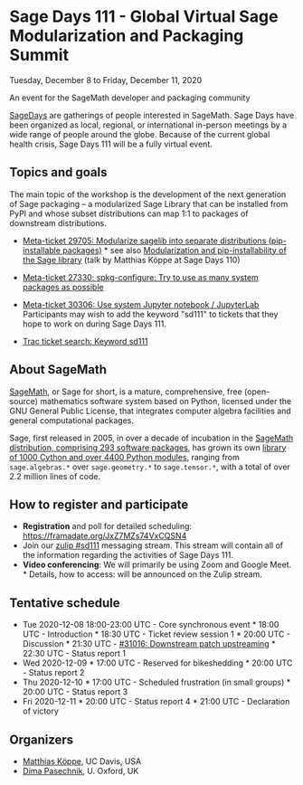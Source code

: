 

# Sage Days 111 - Global Virtual Sage Modularization and Packaging Summit

Tuesday, December 8 to Friday, December 11, 2020 

An event for the SageMath developer and packaging community 

<a class="https" href="https://wiki.sagemath.org/Workshops">SageDays</a> are gatherings of people interested in SageMath. Sage Days have been organized as local, regional, or international in-person meetings by a wide range of people around the globe.  Because of the current global health crisis, Sage Days 111 will be a fully virtual event. 


## Topics and goals

The main topic of the workshop is the development of the next generation of Sage packaging – a modularized Sage Library that can be installed from PyPI and whose subset distributions can map 1:1 to packages of downstream distributions. 

* <a class="https" href="https://trac.sagemath.org/ticket/29705">Meta-ticket 29705: Modularize sagelib into separate distributions (pip-installable packages)</a> 
            * see also <a class="https" href="https://researchseminars.org/talk/SageDays110/11/">Modularization and pip-installability of the Sage library</a> (talk by Matthias Köppe at Sage Days 110) 
* <a class="https" href="https://trac.sagemath.org/ticket/27330">Meta-ticket 27330: spkg-configure: Try to use as many system packages as possible</a> 
* <a class="https" href="https://trac.sagemath.org/ticket/30306">Meta-ticket 30306: Use system Jupyter notebook / JupyterLab</a> 
Participants may wish to add the keyword "sd111" to tickets that they hope to work on during Sage Days 111. 

* <a class="https" href="https://trac.sagemath.org/query?keywords=~sd111&amp;groupdesc=1&amp;group=status&amp;col=id&amp;col=summary&amp;col=keywords&amp;col=owner&amp;col=type&amp;col=status&amp;col=priority&amp;order=priority">Trac ticket search: Keyword sd111</a> 

## About SageMath

<a class="https" href="https://www.sagemath.org/">SageMath</a>, or Sage for short, is a mature, comprehensive, free (open-source) mathematics software system based on Python, licensed under the GNU General Public License, that integrates computer algebra facilities and general computational packages.  

Sage, first released in 2005, in over a decade of incubation in the  <a class="https" href="https://github.com/sagemath/sage/tree/develop/build/pkgs">SageMath distribution, comprising 293 software packages</a>, has grown its own <a class="https" href="https://github.com/sagemath/sage/tree/develop/src/sage">library of 1000 Cython and over 4400 Python modules</a>, ranging from `sage.algebras.*` over `sage.geometry.*` to `sage.tensor.*`, with a total of over 2.2 million lines of code.   


## How to register and participate

* **Registration** and poll for detailed scheduling: <a href="https://framadate.org/JxZ7MZs74VxCQSN4">https://framadate.org/JxZ7MZs74VxCQSN4</a> 
* Join our <a class="https" href="https://zulip.sagemath.org/#narrow/stream/130-sd111">zulip #sd111</a> messaging stream. This stream will contain all of the information regarding the activities of Sage Days 111. 
* **Video conferencing**: We will primarily be using Zoom and Google Meet.  
      * Details, how to access: will be announced on the Zulip stream. 

## Tentative schedule

* Tue 2020-12-08 18:00-23:00 UTC - Core synchronous event 
         * 18:00 UTC - Introduction 
         * 18:30 UTC - Ticket review session 1 
         * 20:00 UTC - Discussion 
         * 21:30 UTC - <a class="https" href="https://trac.sagemath.org/ticket/31016">#31016: Downstream patch upstreaming</a> 
         * 22:30 UTC - Status report 1 
* Wed 2020-12-09 
         * 17:00 UTC - Reserved for bikeshedding 
         * 20:00 UTC - Status report 2 
* Thu 2020-12-10 
         * 17:00 UTC - Scheduled frustration (in small groups) 
         * 20:00 UTC - Status report 3 
* Fri 2020-12-11 
         * 20:00 UTC - Status report 4 
         * 21:00 UTC - Declaration of victory 

## Organizers

* <a class="https" href="https://www.math.ucdavis.edu/~mkoeppe/">Matthias Köppe</a>, UC Davis, USA 
* <a class="http" href="http://www.cs.ox.ac.uk/people/dmitrii.pasechnik/">Dima Pasechnik</a>, U. Oxford, UK 
